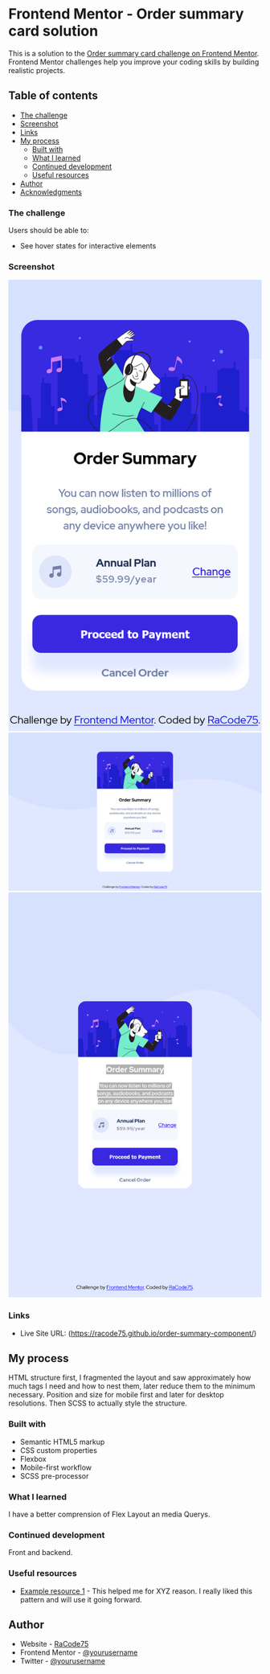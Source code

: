 # Frontend Mentor - Order summary card solution

This is a solution to the [Order summary card challenge on Frontend Mentor](https://www.frontendmentor.io/challenges/order-summary-component-QlPmajDUj). Frontend Mentor challenges help you improve your coding skills by building realistic projects. 

## Table of contents


  - [The challenge](#the-challenge)
  - [Screenshot](#screenshot)
  - [Links](#links)
- [My process](#my-process)
  - [Built with](#built-with)
  - [What I learned](#what-i-learned)
  - [Continued development](#continued-development)
  - [Useful resources](#useful-resources)
- [Author](#author)
- [Acknowledgments](#acknowledgments)

### The challenge

Users should be able to:

- See hover states for interactive elements

### Screenshot

![Mobile](./screenshots/mobile.png)
![Desktop](./screenshots/desktop.png)
![Weird resolutions](./screenshots/weird_resolutions.png)



### Links


- Live Site URL: (https://racode75.github.io/order-summary-component/)

## My process
HTML structure first,  I fragmented the layout and saw approximately how much tags I need and how to nest them, later reduce them to the minimum necessary.
Position and size for mobile first and later for desktop resolutions.
Then SCSS to actually style the structure.
### Built with

- Semantic HTML5 markup
- CSS custom properties
- Flexbox
- Mobile-first workflow
- SCSS pre-processor


### What I learned

I have a better comprension of Flex Layout an media Querys.


### Continued development

Front and backend.

### Useful resources

- [Example resource 1](https://www.w3schools.com/) - This helped me for XYZ reason. I really liked this pattern and will use it going forward.

## Author

- Website - [RaCode75](http://RaCode75.com.ar)
- Frontend Mentor - [@yourusername](https://www.frontendmentor.io/profile/yourusername)
- Twitter - [@yourusername](https://www.twitter.com/yourusername)

